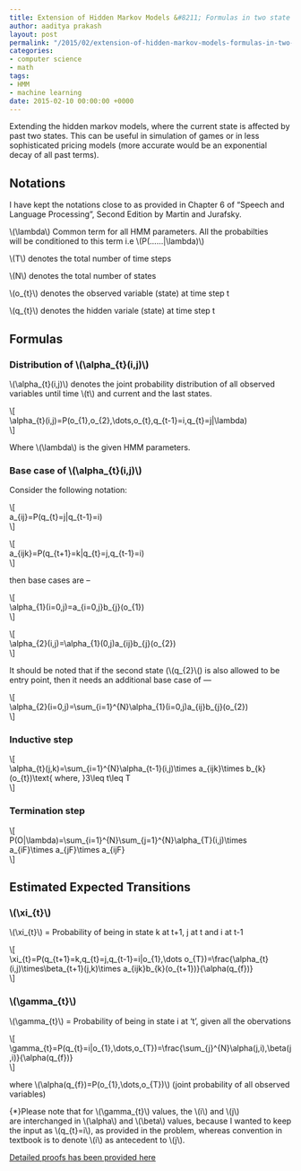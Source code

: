 ```yaml
---
title: Extension of Hidden Markov Models &#8211; Formulas in two state HMM
author: aaditya prakash
layout: post
permalink: "/2015/02/extension-of-hidden-markov-models-formulas-in-two-state-hmm/"
categories:
- computer science
- math
tags:
- HMM
- machine learning
date: 2015-02-10 00:00:00 +0000
---
```

Extending the hidden markov models, where the current state is affected by past two states. This can be useful in simulation of games or in less sophisticated pricing models (more accurate would be an exponential decay of all past terms).

## Notations

I have kept the notations close to as provided in Chapter 6 of &#8220;Speech and Language Processing&#8221;, Second Edition by Martin and Jurafsky.

\\(\lambda\\) Common term for all HMM parameters. All the probabilties  
will be conditioned to this term i.e \\(P(&#8230;&#8230;|\lambda)\\)

\\(T\\) denotes the total number of time steps

\\(N\\) denotes the total number of states

\\(o_{t}\\) denotes the observed variable (state) at time step t

\\(q_{t}\\) denotes the hidden variale (state) at time step t

## Formulas

### Distribution of \\(\alpha_{t}(i,j)\\)

\\(\alpha_{t}(i,j)\\) denotes the joint probability distribution of all observed variables until time \\(t\\) and current and the last states.

\\[  
\alpha\_{t}(i,j)=P(o\_{1},o\_{2},\dots,o\_{t},q\_{t-1}=i,q\_{t}=j|\lambda)  
\\]

Where \\(\lambda\\) is the given HMM parameters.

### Base case of \\(\alpha_{t}(i,j)\\)

Consider the following notation:

\\[  
a\_{ij}=P(q\_{t}=j|q_{t-1}=i)  
\\]

\\[  
a\_{ijk}=P(q\_{t+1}=k|q\_{t}=j,q\_{t-1}=i)  
\\]

then base cases are &#8211;

\\[  
\alpha\_{1}(i=0,j)=a\_{i=0,j}b\_{j}(o\_{1})  
\\]

\\[  
\alpha\_{2}(i,j)=\alpha\_{1}(0,j)a\_{ij}b\_{j}(o_{2})  
\\]

It should be noted that if the second state (\\(q_{2}\\() is also allowed to be entry point, then it needs an additional base case of &#8212;

\\[  
\alpha\_{2}(i=0,j)=\sum\_{i=1}^{N}\alpha\_{1}(i=0,j)a\_{ij}b\_{j}(o\_{2})  
\\]

### Inductive step

\\[  
\alpha\_{t}(j,k)=\sum\_{i=1}^{N}\alpha\_{t-1}(i,j)\times a\_{ijk}\times b\_{k}(o\_{t})\text{ where, }3\leq t\leq T  
\\]

### Termination step

\\[  
P(O|\lambda)=\sum\_{i=1}^{N}\sum\_{j=1}^{N}\alpha\_{T}(i,j)\times a\_{iF}\times a\_{jF}\times a\_{ijF}  
\\]

## Estimated Expected Transitions

### \\(\xi_{t}\\)

\\(\xi_{t}\\) = Probability of being in state k at t+1, j at t and i at t-1

\\[  
\xi\_{t}=P(q\_{t+1}=k,q\_{t}=j,q\_{t-1}=i|o\_{1},\dots o\_{T})=\frac{\alpha\_{t}(i,j)\times\beta\_{t+1}(j,k)\times a\_{ijk}b\_{k}(o\_{t+1})}{\alpha(q\_{f})}  
\\]

### \\(\gamma_{t}\\)

\\(\gamma_{t}\\) = Probability of being in state i at &#8216;t&#8217;, given all the obervations

\\[  
\gamma\_{t}=P(q\_{t}=i|o\_{1},\dots,o\_{T})=\frac{\sum\_{j}^{N}\alpha(j,i),\beta(j,i)}{\alpha(q\_{f})}  
\\]

where \\(\alpha(q\_{f})=P(o\_{1},\dots,o_{T})\\) (joint probability of all observed variables)

{*}Please note that for \\(\gamma\_{t}\\) values, the \\(i\\) and \\(j\\) are interchanged in \\(\alpha\\) and \\(\beta\\) values, because I wanted to keep the input as \\(q\_{t}=i\\), as provided in the problem, whereas convention in textbook is to denote \\(i\\) as antecedent to \\(j\\).

<a title="Proofs for the two state hidden markov model" href="http://aaditya.info/research/hmm_two_states.pdf" target="_blank">Detailed proofs has been provided here</a>

